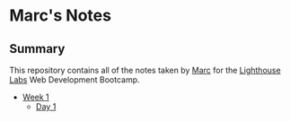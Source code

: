 # Marc's Notes
## Summary

This repository contains all of the notes taken by [Marc](https://github.com/MarcGregi) for the [Lighthouse Labs](https://lighthouselabs.ca/) Web Development Bootcamp.

* [Week 1](/Week_1)
  * [Day 1](/Week_1/Day_1)